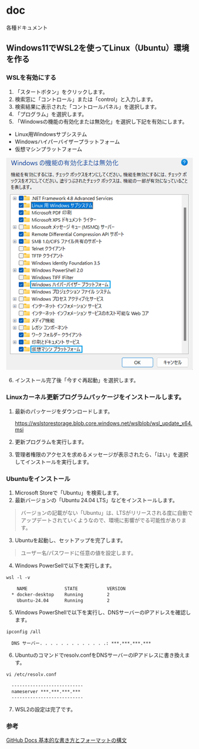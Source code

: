 # doc
各種ドキュメント

## Windows11でWSL2を使ってLinux（Ubuntu）環境を作る

### WSLを有効にする

1. 「スタートボタン」をクリックします。
2. 検索窓に「コントロール」または「control」と入力します。
3. 検索結果に表示された「コントロールパネル」を選択します。
4. 「プログラム」を選択します。
5. 「Windowsの機能の有効化または無効化」を選択し下記を有効にします。
  
  - Linux用Windowsサブシステム
  - Windowsハイパーバイザープラットフォーム
  - 仮想マシンプラットフォーム

  <img src="/img/Enabling_or_Disabling_in_Windows.png">
  
6. インストール完了後「今すぐ再起動」を選択します。

### Linuxカーネル更新プログラムパッケージをインストールします。

1. 最新のパッケージをダウンロードします。
   
   https://wslstorestorage.blob.core.windows.net/wslblob/wsl_update_x64.msi
2. 更新プログラムを実行します。
3. 管理者権限のアクセスを求めるメッセージが表示されたら、「はい」を選択してインストールを実行します。

### Ubuntuをインストール
1. Microsoft Storeで「Ubuntu」を検索します。
2. 最新バージョンの「Ubuntu 24.04 LTS」などをインストールします。
> バージョンの記載がない「Ubuntu」は、LTSがリリースされる度に自動でアップデートされていくようなので、環境に影響がでる可能性があります。
3. Ubuntuを起動し、セットアップを完了します。
> ユーザー名/パスワードに任意の値を設定します。
4. Windows PowerSellで以下を実行します。

``` 
wsl -l -v
```

```
    NAME              STATE           VERSION
  * docker-desktop    Running         2
    Ubuntu-24.04      Running         2
```

5. Windows PowerShellで以下を実行し、DNSサーバーのIPアドレスを確認します。
```
ipconfig /all
```

```
  DNS サーバー. . . . . . . . . . . . .: ***.***.***.***
```

6. Ubuntuのコマンドでresolv.confをDNSサーバーのIPアドレスに書き換えます。
```
vi /etc/resolv.conf
```
```
  ---------------------------
  nameserver ***.***.***.***
  ---------------------------
```

7. WSL2の設定は完了です。




### 参考
[GitHub Docs 基本的な書き方とフォーマットの構文](https://docs.github.com/ja/get-started/writing-on-github/getting-started-with-writing-and-formatting-on-github/basic-writing-and-formatting-syntax)
